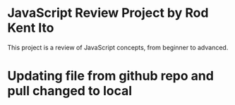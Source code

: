 # JavaScript Review Project by Rod Kent Ito
This project is a review of JavaScript concepts, from beginner to advanced.

# Updating file from github repo and pull changed to local
